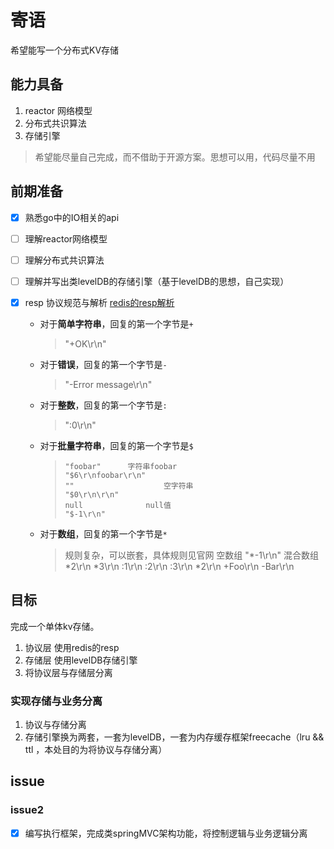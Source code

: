 # 寄语
希望能写一个分布式KV存储

## 能力具备
1. reactor 网络模型
2. 分布式共识算法
3. 存储引擎

> 希望能尽量自己完成，而不借助于开源方案。思想可以用，代码尽量不用

## 前期准备
- [x] 熟悉go中的IO相关的api

- [ ] 理解reactor网络模型

- [ ] 理解分布式共识算法

- [ ] 理解并写出类levelDB的存储引擎（基于levelDB的思想，自己实现）

- [x] resp 协议规范与解析 [redis的resp解析](https://redis.io/topics/protocol)

  - 对于**简单字符串**，回复的第一个字节是`+`

    > "+OK\r\n"

  - 对于**错误**，回复的第一个字节是`-`

    > "-Error message\r\n"

  - 对于**整数**，回复的第一个字节是`:`

    > ":0\r\n"

  - 对于**批量字符串**，回复的第一个字节是`$`

    > ```
    > "foobar"		字符串foobar
    > "$6\r\nfoobar\r\n"
    > ""					空字符串
    > "$0\r\n\r\n"
    > null				null值
    > "$-1\r\n"
    > ```

  - 对于**数组**，回复的第一个字节是`*`
    
    > 规则复杂，可以嵌套，具体规则见官网
    > 空数组
    > "*-1\r\n"
    > 混合数组
    > *2\r\n
      *3\r\n
      :1\r\n
      :2\r\n
      :3\r\n
      *2\r\n
      +Foo\r\n
      -Bar\r\n


## 目标

完成一个单体kv存储。
1. 协议层 使用redis的resp
2. 存储层 使用levelDB存储引擎
3. 将协议层与存储层分离

### 实现存储与业务分离
1. 协议与存储分离
2. 存储引擎换为两套，一套为levelDB，一套为内存缓存框架freecache（lru && ttl ，本处目的为将协议与存储分离）



## issue 

### issue2

- [x] 编写执行框架，完成类springMVC架构功能，将控制逻辑与业务逻辑分离
